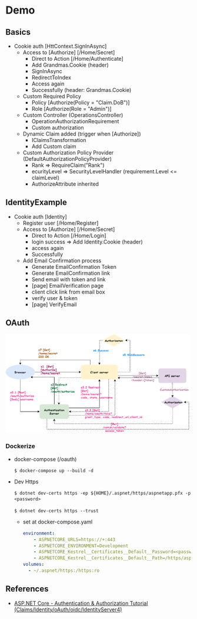 # Demo

## Basics

- Cookie auth [HttContext.SignInAsync]
  - Access to [Authorize] [/Home/Secret]
    - Direct to Action [/Home/Authenticate]
    - Add Grandmas.Cookie (header)
    - SignInAsync
    - RedirectToIndex
    - Access again
    - Successfully (header: Grandmas.Cookie)
  - Custom Required Policy
    - Policy [Authorize(Policy = "Claim.DoB")]
    - Role [Authorize(Role = "Admin")]
  - Custom Controller (OperationsController)
    - OperationAuthorizationRequirement
    - Custom authorization
  - Dynamic Claim added (trigger when [Authorize])
    - IClaimsTransformation
    - Add Custom claim
  - Custom Authorization Policy Provider (DefaultAuthorizationPolicyProvider)
    - Rank => RequireClaim("Rank")
    - ecurityLevel => SecurityLevelHandler (requirement.Level <= claimLevel)
    - AuthorizeAttribute inherited

## IdentityExample

- Cookie auth [Identity]
  - Register user [/Home/Register]
  - Access to [Authorize] [/Home/Secret]
    - Direct to Action [/Home/Login]
    - login success => Add Identity.Cookie (header)
    - access again
    - Successfully  
  - Add Email Confirmation process
    - Generate EmailConfirmation Token
    - Generate EmailConfirmation link
    - Send email with token and link
    - [page] EmailVerification page
    - client click link from email box
    - verify user & token
    - [page] VerifyEmail

## OAuth

 ![alt tag](https://github.com/lastingyeh/aspnetIdentities/blob/master/oauth/basic-oauth.png)

### Dockerize

- docker-compose (/oauth)

      $ docker-compose up --build -d 

- Dev Https

      $ dotnet dev-certs https -ep ${HOME}/.aspnet/https/aspnetapp.pfx -p <password>

      $ dotnet dev-certs https --trust

  - set at docker-compose.yaml
    ```yaml
    environment:
        - ASPNETCORE_URLS=https://+:443
        - ASPNETCORE_ENVIRONMENT=Development
        - ASPNETCORE_Kestrel__Certificates__Default__Password=<password>
        - ASPNETCORE_Kestrel__Certificates__Default__Path=/https/aspnetapp.pfx
    volumes:
      - ~/.aspnet/https:/https:ro 
    ```

## References
  
- [ASP.NET Core - Authentication & Authorization Tutorial (Claims/Identity/oAuth/oidc/IdentityServer4)](https://www.youtube.com/playlist?list=PLOeFnOV9YBa7dnrjpOG6lMpcyd7Wn7E8V)

